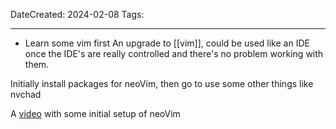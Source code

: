 DateCreated: 2024-02-08
Tags: 


---
+ Learn some vim first
An upgrade to [[vim]], could be used like an IDE once the IDE's are really controlled and there's no problem working with them. 

Initially install packages for neoVim, then go to use some other things like nvchad

A [video](https://www.youtube.com/watch?v=zHTeCSVAFNY) with some initial setup of neoVim

